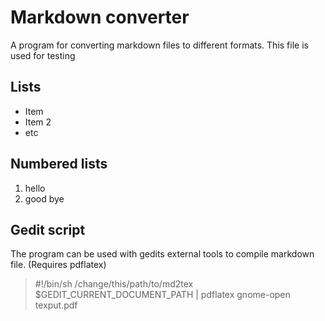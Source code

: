 
Markdown converter
===============

A program for converting markdown files to different formats. This file is used for testing


Lists
------
* Item
* Item 2
* etc


Numbered lists
---------
1. hello
2. good bye


Gedit script
------------
The program can be used with gedits external tools to compile markdown file. (Requires pdflatex)

> #!/bin/sh
> /change/this/path/to/md2tex $GEDIT_CURRENT_DOCUMENT_PATH | pdflatex
> gnome-open texput.pdf







